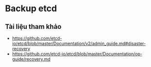 # Backup etcd




## Tài liệu tham khảo
- https://github.com/etcd-io/etcd/blob/master/Documentation/v2/admin_guide.md#disaster-recovery
- https://github.com/etcd-io/etcd/blob/master/Documentation/op-guide/recovery.md
